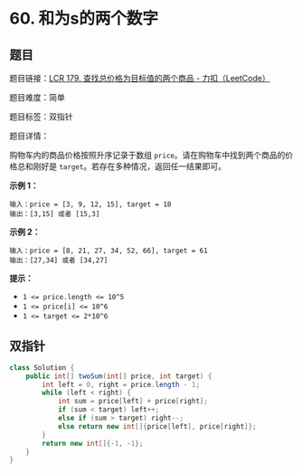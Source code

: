 # 60. 和为s的两个数字

## 题目

题目链接：[LCR 179. 查找总价格为目标值的两个商品 - 力扣（LeetCode）](https://leetcode.cn/problems/he-wei-sde-liang-ge-shu-zi-lcof/description/)

题目难度：简单

题目标签：双指针

题目详情：

购物车内的商品价格按照升序记录于数组 `price`。请在购物车中找到两个商品的价格总和刚好是 `target`。若存在多种情况，返回任一结果即可。

**示例 1：**

```
输入：price = [3, 9, 12, 15], target = 18
输出：[3,15] 或者 [15,3]
```

**示例 2：**

```
输入：price = [8, 21, 27, 34, 52, 66], target = 61
输出：[27,34] 或者 [34,27]
```

**提示：**

- `1 <= price.length <= 10^5`
- `1 <= price[i] <= 10^6`
- `1 <= target <= 2*10^6`



## 双指针

``` java
class Solution {
    public int[] twoSum(int[] price, int target) {
        int left = 0, right = price.length - 1;
        while (left < right) {
            int sum = price[left] + price[right];
            if (sum < target) left++;
            else if (sum > target) right--;
            else return new int[]{price[left], price[right]};
        }
        return new int[]{-1, -1};
    }
}
```